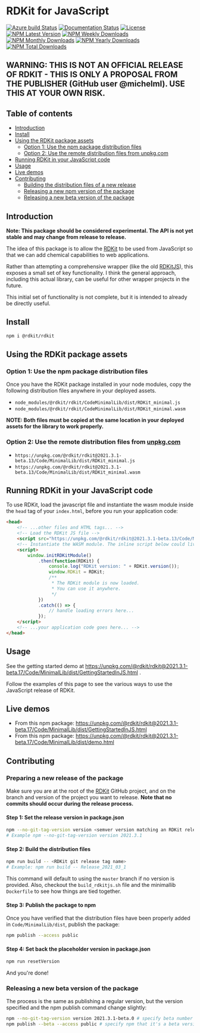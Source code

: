 # RDKit for JavaScript

[![Azure build Status](https://dev.azure.com/rdkit-builds/RDKit/_apis/build/status/rdkit.rdkit?branchName=master)](https://dev.azure.com/rdkit-builds/RDKit/_build/latest?definitionId=1&branchName=master)
[![Documentation Status](https://readthedocs.org/projects/rdkit/badge/?version=latest)](https://unpkg.com/@rdkit/rdkit@2021.3.1-beta.17/Code/MinimalLib/dist/GettingStartedInJS.html)
[![License](https://img.shields.io/github/license/rdkit/rdkit)](https://github.com/rdkit/rdkit/blob/master/license.txt)
[![NPM Latest Version](https://img.shields.io/npm/v/@rdkit/rdkit)](https://www.npmjs.com/package/@rdkit/rdkit)
[![NPM Weekly Downloads](https://img.shields.io/npm/dw/@rdkit/rdkit)](https://www.npmjs.com/package/@rdkit/rdkit)
[![NPM Monthly Downloads](https://img.shields.io/npm/dm/@rdkit/rdkit)](https://www.npmjs.com/package/@rdkit/rdkit)
[![NPM Yearly Downloads](https://img.shields.io/npm/dy/@rdkit/rdkit)](https://www.npmjs.com/package/@rdkit/rdkit)
[![NPM Total Downloads](https://img.shields.io/npm/dt/@rdkit/rdkit?label=total%20downloads)](https://www.npmjs.com/package/@rdkit/rdkit)

## **WARNING: THIS IS NOT AN OFFICIAL RELEASE OF RDKIT - THIS IS ONLY A PROPOSAL FROM THE PUBLISHER (GitHub user @michelml). USE THIS AT YOUR OWN RISK.**

## Table of contents

  - [Introduction](#introduction)
  - [Install](#install)
  - [Using the RDKit package assets](#using-the-rdkit-package-assets)
    - [Option 1: Use the npm package distribution files](#option-1-use-the-npm-package-distribution-files)
    - [Option 2: Use the remote distribution files from unpkg.com](#option-2-use-the-remote-distribution-files-from-unpkgcom)
  - [Running RDKit in your JavaScript code](#running-rdkit-in-your-javascript-code)
  - [Usage](#usage)
  - [Live demos](#live-demos)
  - [Contributing](#contributing)
    - [Building the distribution files of a new release](#building-the-distribution-files-of-a-new-release)
    - [Releasing a new npm version of the package](#releasing-a-new-npm-version-of-the-package)
    - [Releasing a new beta version of the package](#releasing-a-new-beta-version-of-the-package)

## Introduction

**Note: This package should be considered experimental. The API is not yet stable and may change from release to release.**

The idea of this package is to allow the [RDKit](https://github.com/rdkit/rdkit) to be used from JavaScript so that we can add chemical capabilities to web applications.  

Rather than attempting a comprehensive wrapper (like the old [RDKitJS](https://github.com/rdkit/RDKitjs)), this exposes a small set of key functionality. I think the general approach, including this actual library, can be useful for other wrapper projects in the future.

This initial set of functionality is not complete, but it is intended to already be directly useful.

## Install

```bash
npm i @rdkit/rdkit
```  

## Using the RDKit package assets

### Option 1: Use the npm package distribution files

Once you have the RDKit package installed in your node modules, copy the following distribution files anywhere in your deployed assets.

- `node_modules/@rdkit/rdkit/CodeMinimalLib/dist/RDKit_minimal.js`
- `node_modules/@rdkit/rdkit/CodeMinimalLib/dist/RDKit_minimal.wasm`

**NOTE: Both files must be copied at the same location in your deployed assets for the library to work properly.**

### Option 2: Use the remote distribution files from [unpkg.com](https://unpkg.com/)

- `https://unpkg.com/@rdkit/rdkit@2021.3.1-beta.13/Code/MinimalLib/dist/RDKit_minimal.js`
- `https://unpkg.com/@rdkit/rdkit@2021.3.1-beta.13/Code/MinimalLib/dist/RDKit_minimal.wasm`

## Running RDKit in your JavaScript code

To use RDKit, load the javascript file and instantiate the wasm module inside the `head` tag of your `index.html`, before you run your application code:

```html
<head>
    <!-- ...other files and HTML tags... -->
    <!-- Load the RDKit JS file -->
    <script src="https://unpkg.com/@rdkit/rdkit@2021.3.1-beta.13/Code/MinimalLib/dist/RDKit_minimal.js"></script>
    <!-- Instantiate the WASM module. The inline script below could live elsewhere inside your application code. -->
    <script>
        window.initRDKitModule()
            .then(function(RDKit) {
                console.log("RDKit version: " + RDKit.version());
                window.RDKit = RDKit;
                /**
                 * The RDKit module is now loaded.
                 * You can use it anywhere.
                 */
            })
            .catch(() => {
                // handle loading errors here...
            });
    </script>
    <!-- ...your application code goes here... -->
</head>

```

## Usage

See the getting started demo at https://unpkg.com/@rdkit/rdkit@2021.3.1-beta.17/Code/MinimalLib/dist/GettingStartedInJS.html .

Follow the examples of this page to see the various ways to use the JavaScript release of RDKit.

## Live demos

- From this npm package: https://unpkg.com/@rdkit/rdkit@2021.3.1-beta.17/Code/MinimalLib/dist/GettingStartedInJS.html
- From this npm package: https://unpkg.com/@rdkit/rdkit@2021.3.1-beta.17/Code/MinimalLib/dist/demo.html

## Contributing

### Preparing a new release of the package

Make sure you are at the root of the [RDKit](https://github.com/rdkit/rdkit) GitHub project, and on the branch and version of the project you want to release. **Note that no commits should occur during the release process.**

#### Step 1: Set the release version in package.json

```bash
npm --no-git-tag-version version <semver version matching an RDKit release>
# Example npm --no-git-tag-version version 2021.3.1
```

#### Step 2: Build the distribution files

```bash
npm run build -- <RDKit git release tag name>
# Example: npm run build -- Release_2021_03_1
```

This command will default to using the `master` branch if no version is provided. Also, checkout the `build_rdkitjs.sh` file and the minimallib `Dockerfile` to see how things are tied together.

#### Step 3: Publish the package to npm

Once you have verified that the distribution files have been properly added in `Code/MinimalLib/dist`, publish the package:

```bash
npm publish --access public
```  

#### Step 4: Set back the placeholder version in package.json

```bash
npm run resetVersion
```

And you're done!

### Releasing a new beta version of the package

The process is the same as publishing a regular version, but the version specified and the npm publish command change slightly:

```bash
npm --no-git-tag-version version 2021.3.1-beta.0 # specify beta number in version here
npm publish --beta --access public # specify npm that it's a beta version
```
